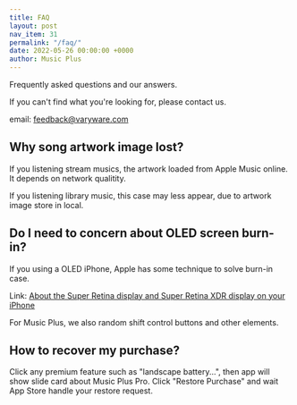 ```yaml
---
title: FAQ
layout: post
nav_item: 31
permalink: "/faq/"
date: 2022-05-26 00:00:00 +0000
author: Music Plus
---
```


Frequently asked questions and our answers.


If you can't find what you're looking for, please contact us.

email: [feedback@varyware.com](mailto:feedback@varyware.com)

## Why song artwork image lost?

If you listening stream musics, the artwork loaded from Apple Music online. It depends on network qualitity.

If you listening library music, this case may less appear, due to artwork image store in local.

## Do I need to concern about OLED screen burn-in?

If you using a OLED iPhone, Apple has some technique to solve burn-in case.

Link: [About the Super Retina display and Super Retina XDR display on your iPhone](https://support.apple.com/en-us/HT208191)

For Music Plus, we also random shift control buttons and other elements.

## How to recover my purchase?

Click any premium feature such as "landscape battery...", then app will show slide card about Music Plus Pro. Click "Restore Purchase" and wait App Store handle your restore request.